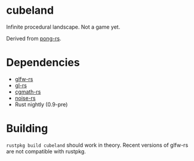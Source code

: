 cubeland
========

Infinite procedural landscape. Not a game yet.

Derived from [pong-rs](https://github.com/zokier/pong-rs).


Dependencies
============

* [glfw-rs](https://github.com/bjz/glfw-rs)
* [gl-rs](https://github.com/bjz/gl-rs)
* [cgmath-rs](https://github.com/bjz/cgmath-rs)
* [noise-rs](https://github.com/bjz/noise-rs)
* Rust nightly (0.9-pre)


Building
========

`rustpkg build cubeland` should work in theory. Recent versions of glfw-rs are
not compatible with rustpkg.
